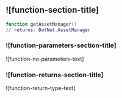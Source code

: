 ## ![function-section-title]


```lua
function getAssetManager()
// returns: DotNut.AssetManager
```


### ![function-parameters-section-title]

![function-no-parameters-text]

### ![function-returns-section-title]

![function-return-type-text]

